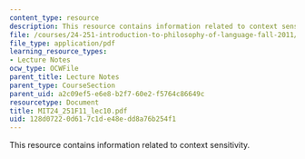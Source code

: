 ```yaml
---
content_type: resource
description: This resource contains information related to context sensitivity.
file: /courses/24-251-introduction-to-philosophy-of-language-fall-2011/128d07220d617c1de48edd8a76b254f1_MIT24_251F11_lec10.pdf
file_type: application/pdf
learning_resource_types:
- Lecture Notes
ocw_type: OCWFile
parent_title: Lecture Notes
parent_type: CourseSection
parent_uid: a2c09ef5-e6e8-b2f7-60e2-f5764c86649c
resourcetype: Document
title: MIT24_251F11_lec10.pdf
uid: 128d0722-0d61-7c1d-e48e-dd8a76b254f1
---
```

This resource contains information related to context sensitivity.